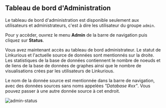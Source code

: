 ## Tableau de bord d'Administration

Le tableau de bord d'administration est disponible seulement aux utilisateurs et administrateurs, c'est à dire les utilisateur du groupe `admin`.

Pour y accèder, ouvrez le menu **Admin** de la barre de navigation puis cliquez sur **Status**.

Vous avez maintenant accès au tableau de bord administrateur. Le statut de Linkurious et l'actuelle source de données sont mentionnés sur la droite. Les statistiques de la base de données contiennent le nombre de noeuds et de liens de la base de données de graphes ainsi que le nombre de visualisations crées par les utilisateurs de Linkurious.

Le nom de la donnée source est mentionnée dans la barre de navigation, avec des données sources sans noms appelées *"Database #xx"*. Vous pouvez passer à une autre donnée source à cet endroit.

![admin-status](Admin-status.png)
